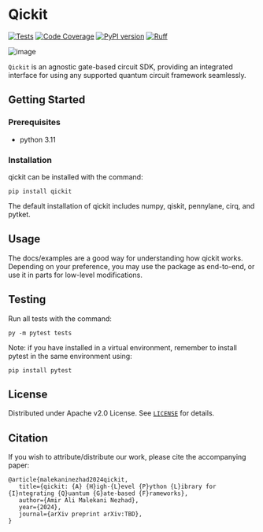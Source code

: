 # Qickit
[![Tests](https://github.com/qualition/qickit/actions/workflows/tests.yml/badge.svg)](https://github.com/qualition/qickit/actions/workflows/tests.yml)
[![Code Coverage](https://codecov.io/gh/qualition/qickit/branch/main/graph/badge.svg)](https://codecov.io/gh/qualition/qickit)
[![PyPI version](https://img.shields.io/pypi/v/qoin)](//pypi.org/project/qickit)
[![Ruff](https://img.shields.io/endpoint?url=https://raw.githubusercontent.com/astral-sh/ruff/main/assets/badge/v2.json)](https://github.com/astral-sh/ruff)

![image](https://github.com/Qualition/QICKIT/assets/73689800/6878b3cd-0bd7-4b11-86db-189cb241a3f8)

`Qickit` is an agnostic gate-based circuit SDK, providing an integrated interface for using any supported quantum circuit framework seamlessly.

## Getting Started

### Prerequisites

- python 3.11

### Installation

qickit can be installed with the command:

```
pip install qickit
```

The default installation of qickit includes numpy, qiskit, pennylane, cirq, and pytket.

## Usage

The docs/examples are a good way for understanding how qickit works. Depending on your preference, you may use the package as end-to-end, or use it in parts for low-level modifications.

## Testing

Run all tests with the command:

```
py -m pytest tests
```

Note: if you have installed in a virtual environment, remember to install pytest in the same environment using:

```
pip install pytest
```

## License

Distributed under Apache v2.0 License. See [`LICENSE`](LICENSE) for details.

## Citation

If you wish to attribute/distribute our work, please cite the accompanying paper:
```
@article{malekaninezhad2024qickit,
   title={qickit: {A} {H}igh-{L}evel {P}ython {L}ibrary for {I}ntegrating {Q}uantum {G}ate-based {F}rameworks},
   author={Amir Ali Malekani Nezhad},
   year={2024},
   journal={arXiv preprint arXiv:TBD},
}
```
